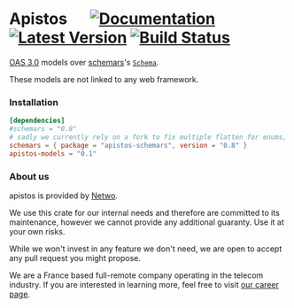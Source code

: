 # Apistos &emsp; [![Documentation]][docs.rs] [![Latest Version]][crates.io] [![Build Status]][build]


[docs.rs]: https://docs.rs/apistos-models/
[crates.io]: https://crates.io/crates/apistos-models
[build]: https://github.com/netwo-io/apistos/actions/workflows/build.yaml?branch=main
[Documentation]: https://img.shields.io/docsrs/apistos-models
[Latest Version]: https://img.shields.io/crates/v/apistos-models.svg
[Build Status]: https://github.com/netwo-io/apistos/actions/workflows/build.yaml/badge.svg?branch=main

[OASv3.md]: https://github.com/OAI/OpenAPI-Specification/blob/main/versions/3.0.3.md

[OAS 3.0][OASv3.md] models over [schemars](https://github.com/GREsau/schemars)'s [`Schema`](https://docs.rs/schemars/latest/schemars/schema/enum.Schema.html).

These models are not linked to any web framework.


### Installation

```toml
[dependencies]
#schemars = "0.8"
# sadly we currently rely on a fork to fix multiple flatten for enums, related PR can be found here: https://github.com/GREsau/schemars/pull/264
schemars = { package = "apistos-schemars", version = "0.8" }
apistos-models = "0.1"
```

### About us

apistos is provided by [Netwo](https://www.netwo.io).

We use this crate for our internal needs and therefore are committed to its maintenance, however we cannot provide any additional guaranty. Use it at your own risks.

While we won't invest in any feature we don't need, we are open to accept any pull request you might propose.

We are a France based full-remote company operating in the telecom industry. If you are interested in learning more, feel free to visit [our career page](https://www.netwo.io/carriere).
